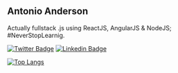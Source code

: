 ## Antonio Anderson

Actually fullstack .js using ReactJS, AngularJS & NodeJS; #NeverStopLearnig.


[![Twitter Badge](https://img.shields.io/badge/-@hirowf-6633cc?style=flat-square&labelColor=6633cc&logo=twitter&logoColor=white&link=https://twitter.com/hirowf)](https://twitter.com/hirowf) 
[![Linkedin Badge](https://img.shields.io/badge/-Antonio%20Anderson-6633cc?style=flat-square&logo=Linkedin&logoColor=white&link=https://www.linkedin.com/in/aaasantos)](https://www.linkedin.com/in/aaasantos/) 


[![Top Langs](https://github-readme-stats.vercel.app/api/top-langs/?username=santosant&layout=compact)](https://github.com/anuraghazra/github-readme-stats)


